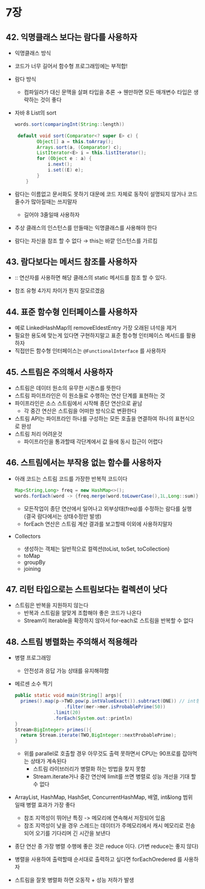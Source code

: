 # 7장

## 42. 익명클래스 보다는 람다를 사용하자

-  익명클래스 방식

  - 코드가 너무 길어서 함수형 프로그래밍에는 부적합!

- 람다 방식

  - 컴파일러가 대신 문맥을 살펴 타입을 추론 → 웬만하면 모든 매개변수 타입은 생략하는 것이 좋다

- 자바 8 List의 sort 

  ```java
  words.sort(comparingInt(String::length))
    
   default void sort(Comparator<? super E> c) {
          Object[] a = this.toArray();
          Arrays.sort(a, (Comparator) c);
          ListIterator<E> i = this.listIterator();
          for (Object e : a) {
              i.next();
              i.set((E) e);
          }
      }
  ```

  

- 람다는 이름없고 문서화도 못하기 대문에 코드 자체로 동작이 설명되지 않거나 코드 줄수가 많아질때는 쓰지말자

  - 길어야 3줄일때 사용하자

- 추상 클래스의 인스턴스를 만들때는 익명클래스를 사용해야 한다

- 람다는 자신을 참조 할 수 없다 → this는 바깥 인스턴스를 가르킴



## 43. 람다보다는 메서드 참조를 사용하자

- :: 연산자를 사용하면 해당 클래스의 static 메서드를 참조 할 수 있다.

- 참조 유형 4가지 차이가 뭔지 잘모르겠음

  

## 44. 표준 함수형 인터페이스를 사용하자

- 예로 LinkedHashMap의 removeEldestEntry 가장 오래된 녀석을 제거
- 필요한 용도에 맞는게 있다면 구현하지말고 표준 함수형 인터페이스 메서드를 활용하자
- 직접만든 함수형 인터페이스는 ``@FunctionalInterface`` 를 사용하자



## 45. 스트림은 주의해서 사용하자

- 스트림은 데이터 원소의 유무한 시퀀스를 뜻한다
- 스트림 파이프라인은 이 원소들로 수행하는 연산 단계를 표현하는 것
- 파이프라인은 소스 스트림에서 시작해 종단 연산으로 끝남
  - 각 중간 연산은 스트림을 어떠한 방식으로 변환한다
- 스트림 API는 파이프라인 하나를 구성하는 모든 호출을 연결하여 하나의 표현식으로 완성
- 스트림 처리 어려운것
  - 파이프라인을 통과할때 각단계에서 값 들에 동시 접근이 어렵다



## 46. 스트림에서는 부작용 없는 함수를 사용하자

- 아래 코드는 스트림 코드를 가장한 반복적 코드이다

  ```java
  Map<String,Long> freq = new HashMap<>();
  words.forEach(word -> {freq.merge(word.toLowerCase(),1L,Long::sum)})
  ```

  - 모든작업이 종단 연산에서 일어나고 외부상태(freq)를 수정하는 람다를 실행 (결국 람다에서는 상태수정만 발생)
  -  forEach 연산은 스트림 계산 결과를 보고할때 이외에 사용하지말자

- Collectors

  - 생성하는 객체는 일반적으로 컬렉션(toList, toSet, toCollection)
  - toMap
  - groupBy
  - joining

## 47. 리턴 타입으로는 스트림보다는 컬렉션이 낫다

- 스트림은 반복을 지원하지 않는다
  - 반복과 스트림을 알맞게 조합해야 좋은 코드가 나온다
  - Stream이 Iterable을 확장하지 않아서 for-each로 스트림을 반복할 수 없다



## 48. 스트림 병렬화는 주의해서 적용해라

- 병렬 프로그래밍

  - 안전성과 응답 가능 상태를 유지해햐함

- 메르센 소수 찍기

  ```java
  public static void main(String[] args){
    primes().map(p->TWO.pow(p.intValueExact()).subtract(ONE)) // int형태로 추출
    				.filter(mer->mer.isProbablePrime(50))
      			.limit(20)
      			.forEach(System.out::println)
  }
  Stream<BigInteger> primes(){
    return Stream.iterate(TWO,BigInteger::nextProbablePrime);
  }
  ```

  - 위를 parallel로 호출할 경우 아무것도 출력 못하면서 CPU는 90프로를 잡아먹는 상태가 계속된다
    - 스트림 라이브러리가 병렬화 하는 방법을 찾지 못함
    - Stream.iterate거나 중간 연산에 limit를 쓰면 병렬로 성능 개선을 기대 할 수 없다

- ArrayList, HashMap, HashSet, ConcurrentHashMap, 배열, int&long 범위 일때 병렬 효과가 가장 좋다

  - 참조 지역성이 뛰어난 특징 -> 메모리에 연속해서 저장되어 있음
  - 참조 지역성이 낮을 경우 스레드는 데이터가 주메모리에서 캐시 메모리로 전송 되어 오기를 기다리며 긴 시간을 보낸다

- 종단 연산 중 가장 병렬 수행에 좋은 것은 reduce 이다. (가변 reduce는 좋지 않다)

- 병렬을 사용하여 출력할때 순서대로 출력하고 싶다면 forEachOredered 를 사용하자

- 스트림을 잘못 병렬화 하면 오동작 + 성능 저하가 발생   